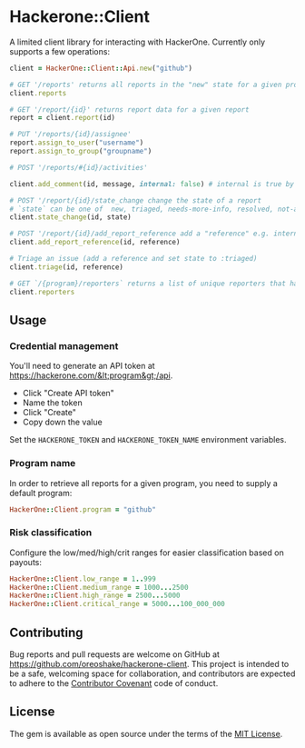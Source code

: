 # Hackerone::Client

A limited client library for interacting with HackerOne. Currently only supports a few operations:

```ruby
client = HackerOne::Client::Api.new("github")

# GET '/reports' returns all reports in the "new" state for a given program
client.reports

# GET '/report/{id}' returns report data for a given report
report = client.report(id)

# PUT '/reports/{id}/assignee'
report.assign_to_user("username")
report.assign_to_group("groupname")

# POST '/reports/#{id}/activities'

client.add_comment(id, message, internal: false) # internal is true by default

# POST '/report/{id}/state_change change the state of a report
# `state` can be one of  new, triaged, needs-more-info, resolved, not-applicable, informative, duplicate, spam
client.state_change(id, state)

# POST '/report/{id}/add_report_reference add a "reference" e.g. internal issue number
client.add_report_reference(id, reference)

# Triage an issue (add a reference and set state to :triaged)
client.triage(id, reference)

# GET `/{program}/reporters` returns a list of unique reporters that have reported to your program
client.reporters
```

## Usage

### Credential management

You'll need to generate an API token at https://hackerone.com/&lt;program&gt;/api.

* Click "Create API token"
* Name the token
* Click "Create"
* Copy down the value

Set the `HACKERONE_TOKEN` and `HACKERONE_TOKEN_NAME` environment variables.

### Program name

In order to retrieve all reports for a given program, you need to supply a default program:

```ruby
HackerOne::Client.program = "github"
```

### Risk classification

Configure the low/med/high/crit ranges for easier classification based on payouts:

```ruby
HackerOne::Client.low_range = 1..999
HackerOne::Client.medium_range = 1000...2500
HackerOne::Client.high_range = 2500...5000
HackerOne::Client.critical_range = 5000...100_000_000
```

## Contributing

Bug reports and pull requests are welcome on GitHub at https://github.com/oreoshake/hackerone-client. This project is intended to be a safe, welcoming space for collaboration, and contributors are expected to adhere to the [Contributor Covenant](http://contributor-covenant.org) code of conduct.


## License

The gem is available as open source under the terms of the [MIT License](http://opensource.org/licenses/MIT).
